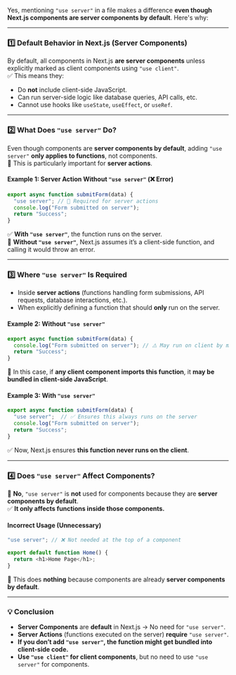 Yes, mentioning `"use server"` in a file makes a difference **even though Next.js components are server components by default**. Here's why:

---

### **1️⃣ Default Behavior in Next.js (Server Components)**
By default, all components in Next.js **are server components** unless explicitly marked as client components using `"use client"`.  
✅ This means they:
- Do **not** include client-side JavaScript.
- Can run server-side logic like database queries, API calls, etc.
- Cannot use hooks like `useState`, `useEffect`, or `useRef`.

---

### **2️⃣ What Does `"use server"` Do?**
Even though components are **server components by default**, adding `"use server"` **only applies to functions**, not components.  
📌 This is particularly important for **server actions**.

#### **Example 1: Server Action Without `"use server"` (❌ Error)**
```javascript
export async function submitForm(data) {
  "use server"; // 🔴 Required for server actions
  console.log("Form submitted on server");
  return "Success";
}
```
✅ **With `"use server"`**, the function runs on the server.  
🚫 **Without `"use server"`**, Next.js assumes it’s a client-side function, and calling it would throw an error.

---

### **3️⃣ Where `"use server"` Is Required**
- Inside **server actions** (functions handling form submissions, API requests, database interactions, etc.).
- When explicitly defining a function that should **only** run on the server.

#### **Example 2: Without `"use server"`**
```javascript
export async function submitForm(data) {
  console.log("Form submitted on server"); // ⚠️ May run on client by mistake
  return "Success";
}
```
🔴 In this case, if **any client component imports this function**, it **may be bundled in client-side JavaScript**.

#### **Example 3: With `"use server"`**
```javascript
export async function submitForm(data) {
  "use server";  // ✅ Ensures this always runs on the server
  console.log("Form submitted on server");
  return "Success";
}
```
✅ Now, Next.js ensures **this function never runs on the client**.

---

### **4️⃣ Does `"use server"` Affect Components?**
🚫 **No**, `"use server"` is **not** used for components because they are **server components by default**.  
✅ **It only affects functions inside those components.**

#### **Incorrect Usage (Unnecessary)**
```javascript
"use server"; // ❌ Not needed at the top of a component

export default function Home() {
  return <h1>Home Page</h1>;
}
```
🔴 This does **nothing** because components are already **server components by default**.

---

### **💡 Conclusion**
- **Server Components** are **default** in Next.js → No need for `"use server"`.  
- **Server Actions** (functions executed on the server) **require** `"use server"`.  
- **If you don’t add `"use server"`, the function might get bundled into client-side code.**  
- **Use `"use client"` for client components**, but no need to use `"use server"` for components.